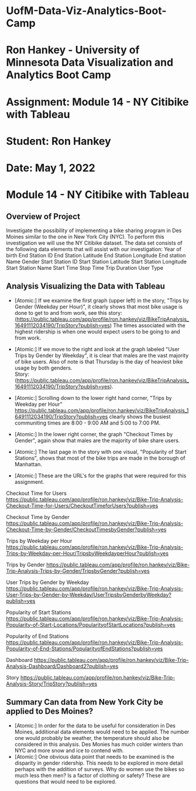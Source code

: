 # UofM-Data-Viz-Analytics-Boot-Camp
# Ron Hankey - University of Minnesota Data Visualization and Analytics Boot Camp
#                   Assignment: Module 14 - NY Citibike with Tableau
#                           Student: Ron Hankey
#                           Date: May 1, 2022

# Module 14 - NY Citibike with Tableau

## Overview of Project
Investigate the possibility of implementing a bike sharing program in Des Moines similar to the one in New York City (NYC).
To perform this investigation we will use the NY Citibike dataset. 
The data set consists of the following data elements that will assist with our investigation:
Year of birth
End Station ID
End Station Latitude
End Station Longitude
End station Name
Gender
Start Station ID
Start Station Latitude
Start Station Longitude
Start Station Name
Start Time
Stop Time
Trip Duration
User Type

## Analysis Visualizing the Data with Tableau
* [Atomic:] If we examine the first graph (upper left) in the story, "Trips by Gender (Weekday per Hour)", it clearly shows that
            most bike usage is done to get to and from work, see this story: (https://public.tableau.com/app/profile/ron.hankey/viz/BikeTripAnalysis_16491112034190/TripStory?publish=yes) The times associated with the highest ridership is when one would expect users to be going to and from work. 
* [Atomic:] If we move to the right and look at the graph labeled "User Trips by Gender by Weekday", it is clear that males are the 
            vast majority of bike users. Also of note is that Thursday is the day of heaviest bike usage by both genders.    
            Story: (https://public.tableau.com/app/profile/ron.hankey/viz/BikeTripAnalysis_16491112034190/TripStory?publish=yes).  
* [Atomic:] Scrolling down to the lower right hand corner, "Trips by Weekday per Hour" https://public.tableau.com/app/profile/ron.hankey/viz/BikeTripAnalysis_16491112034190/TripStory?publish=yes clearly shows the busiest communiting times are 8:00 - 9:00 AM and
            5:00 to 7:00 PM. 
* [Atomic:] In the lower right corner, the graph "Checkout Times by Gender", again show that males are the majority of bike share 
            users.
* [Atomic:] The last page in the story with one visual, "Popularity of Start Stations", shows that most of the bike trips are made 
            in the borough of Manhattan.           

* [Atomic:] These are the URL's for the graphs that were required for this assignment.  

Checkout Time for Users
https://public.tableau.com/app/profile/ron.hankey/viz/Bike-Trip-Analysis-Checkout-Time-for-Users/CheckoutTimeforUsers?publish=yes

Checkout Time by Gender
https://public.tableau.com/app/profile/ron.hankey/viz/Bike-Trip-Analysis-Checkout-Time-by-Gender/CheckoutTimesbyGender?publish=yes

Trips by Weekday per Hour
https://public.tableau.com/app/profile/ron.hankey/viz/Bike-Trip-Analysis-Trips-by-Weekday-per-Hour/TripsbyWeekdayperHour?publish=yes

Trips by Gender
https://public.tableau.com/app/profile/ron.hankey/viz/Bike-Trip-Analysis-Trips-by-Gender/TripsbyGender?publish=yes

User Trips by Gender by Weekday
https://public.tableau.com/app/profile/ron.hankey/viz/Bike-Trip-Analysis-User-Trips-by-Gender-by-Weekday/UserTripsbyGenderbyWeekday?publish=yes

Popularity of Start Stations
https://public.tableau.com/app/profile/ron.hankey/viz/Bike-Trip-Analysis-Popularity-of-Start-Locations/PopularityofStartLocations?publish=yes

Popularity of End Stations
https://public.tableau.com/app/profile/ron.hankey/viz/Bike-Trip-Analysis-Popularity-of-End-Stations/PopularityofEndStations?publish=yes

Dashboard
https://public.tableau.com/app/profile/ron.hankey/viz/Bike-Trip-Analysis-Dashboard/Dashboard2?publish=yes

Story
https://public.tableau.com/app/profile/ron.hankey/viz/Bike-Trip-Analysis-Story/TripStory?publish=yes


## Summary  Can data from New York City be applied to Des Moines?
* [Atomic:] In order for the data to be useful for consideration in Des Moines, additional data elements would need to be applied.
            The number one would probably be weather, the temperature should also be considered in this analysis. Des Monies has much colder winters than NYC and more snow and ice to contend with. 
* [Atomic:] One obvious data point that needs to be examined is the disparity in gender ridership. This needs to be explored in more
            detail perhaps with the addition of surveys. Why do women use the bikes so much less then men? Is a factor of clothing or safety? These are questions that would need to be explored.          